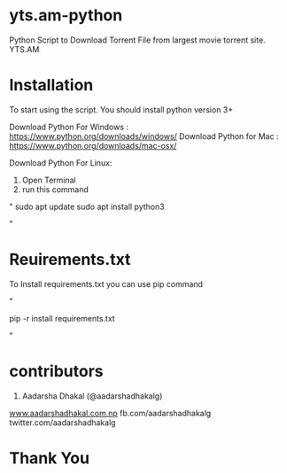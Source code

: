 # yts.am-python
Python Script to Download Torrent File from largest movie torrent site. YTS.AM


# Installation
 
To start using the script. You should install python version 3+

Download Python For Windows : https://www.python.org/downloads/windows/
Download Python for Mac : https://www.python.org/downloads/mac-osx/

Download Python For Linux:

1. Open Terminal
2. run this command

"
sudo apt update
sudo apt install python3

"

# Reuirements.txt

To Install requirements.txt you can use pip command

"

pip -r install requirements.txt

"

# contributors

1. Aadarsha Dhakal (@aadarshadhakalg)

  www.aadarshadhakal.com.np
  fb.com/aadarshadhakalg
  twitter.com/aadarshadhakalg
  
# Thank You
